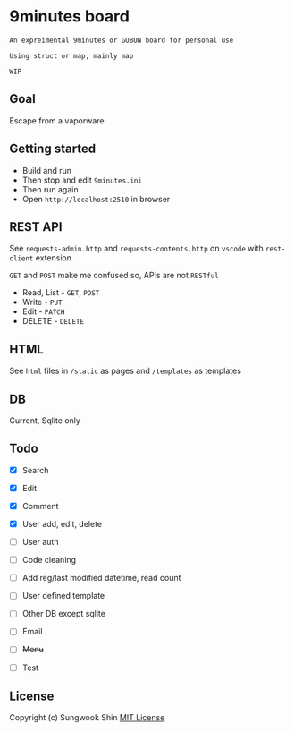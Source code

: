 # 9minutes board

```
An expreimental 9minutes or GUBUN board for personal use

Using struct or map, mainly map

WIP
```

## Goal

Escape from a vaporware


## Getting started

* Build and run
* Then stop and edit `9minutes.ini`
* Then run again
* Open `http://localhost:2510` in browser


## REST API

See `requests-admin.http` and `requests-contents.http` on `vscode` with `rest-client` extension

`GET` and `POST` make me confused so, APIs are not `RESTful`

* Read, List - `GET`, `POST`
* Write - `PUT`
* Edit - `PATCH`
* DELETE - `DELETE`


## HTML

See `html` files in `/static` as pages and `/templates` as templates


## DB

Current, Sqlite only


## Todo
- [x] Search
- [x] Edit
- [x] Comment
- [x] User add, edit, delete
- [ ] User auth
- [ ] Code cleaning
- [ ] Add reg/last modified datetime, read count
- [ ] User defined template
- [ ] Other DB except sqlite
- [ ] Email
- [ ] ~~Menu~~
- [ ] Test


## License
Copyright (c) Sungwook Shin
[MIT License](http://www.opensource.org/licenses/MIT)
